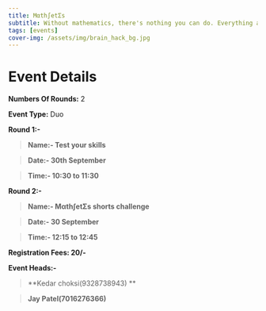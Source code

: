 ```yaml
---
title: Mαth∫etΣs
subtitle: Without mathematics, there's nothing you can do. Everything around you is numbers.
tags: [events]
cover-img: /assets/img/brain_hack_bg.jpg
---
```



# Event Details

**Numbers Of Rounds:** 2

**Event Type:** Duo

**Round 1:-**

   > **Name:- Test your skills**
  
   > **Date:- 30th September**
  
   > **Time:- 10:30 to 11:30**

**Round 2:-**
  
   > **Name:- Mαth∫etΣs shorts challenge**
  
   > **Date:- 30 September**
  
   > **Time:- 12:15 to 12:45**

**Registration Fees: 20/-**

**Event Heads:-**

   > **Kedar choksi(9328738943) **
   
   > **Jay Patel(7016276366)**
